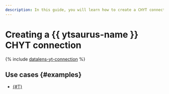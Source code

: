 ```yaml
---
description: In this guide, you will learn how to create a CHYT connection.
---
```



# Creating a {{ ytsaurus-name }} CHYT connection


{% include [datalens-yt-connection](../../../../_includes/datalens/internal/datalens-yt-connection.md) %}


## Use cases {#examples}

* [{#T}](../../../tutorials/data-from-ch-over-yt.md)

